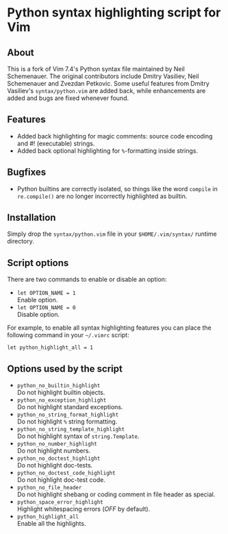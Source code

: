 Python syntax highlighting script for Vim
=========================================

About
-----

This is a fork of Vim 7.4's Python syntax file maintained by Neil Schemenauer.
The original contributors include Dmitry Vasiliev, Neil Schemenauer and Zvezdan
Petkovic.  Some useful features from Dmitry Vasiliev's `syntax/python.vim` are
added back, while enhancements are added and bugs are fixed whenever found.

Features
--------

* Added back highlighting for magic comments: source code encoding and #!
  (executable) strings.
* Added back optional highlighting for `%`-formatting inside strings.

Bugfixes
--------

* Python builtins are correctly isolated, so things like the word `compile` in
  `re.compile()` are no longer incorrectly highlighted as builtin.

Installation
------------

Simply drop the `syntax/python.vim` file in your `$HOME/.vim/syntax/` runtime
directory.

Script options
--------------

There are two commands to enable or disable an option:

* `let OPTION_NAME = 1`  
  Enable option.
* `let OPTION_NAME = 0`  
  Disable option.

For example, to enable all syntax highlighting features you can place the
following command in your `~/.vimrc` script:  
```viml
let python_highlight_all = 1
```

Options used by the script
--------------------------

* `python_no_builtin_highlight`  
  Do not highlight builtin objects.
* `python_no_exception_highlight`  
  Do not highlight standard exceptions.
* `python_no_string_format_highlight`  
  Do not highlight `%` string formatting.
* `python_no_string_template_highlight`  
  Do not highlight syntax of `string.Template`.
* `python_no_number_highlight`  
  Do not highlight numbers.
* `python_no_doctest_highlight`  
  Do not highlight doc-tests.
* `python_no_doctest_code_highlight`  
  Do not highlight doc-test code.
* `python_no_file_header`  
  Do not highlight shebang or coding comment in file header as special.
* `python_space_error_highlight`  
  Highlight whitespacing errors (*OFF* by default).
* `python_highlight_all`  
  Enable all the highlights.
